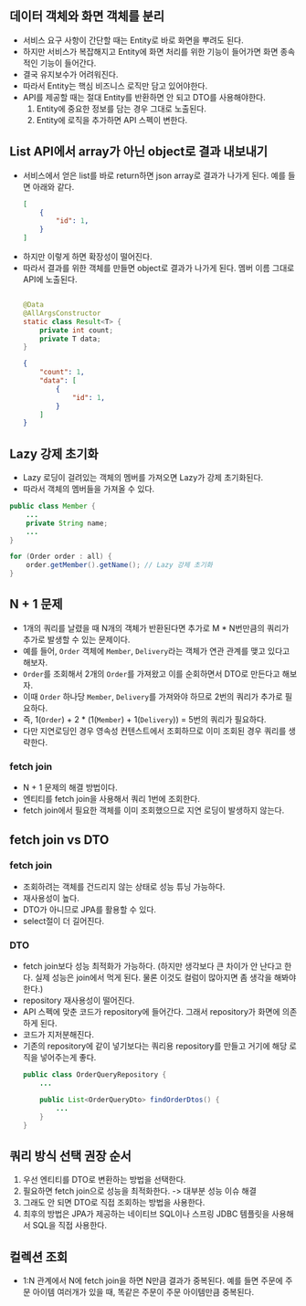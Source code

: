 ## 데이터 객체와 화면 객체를 분리
- 서비스 요구 사항이 간단할 때는 Entity로 바로 화면을 뿌려도 된다.
- 하지만 서비스가 복잡해지고 Entity에 화면 처리를 위한 기능이 들어가면 화면 종속적인 기능이 들어간다.
- 결국 유지보수가 어려워진다.
- 따라서 Entity는 핵심 비즈니스 로직만 담고 있어야한다.
- API를 제공할 때는 절대 Entity를 반환하면 안 되고 DTO를 사용해야한다.
  1. Entity에 중요한 정보를 담는 경우 그대로 노출된다.
  2. Entity에 로직을 추가하면 API 스펙이 변한다.

## List API에서 array가 아닌 object로 결과 내보내기
- 서비스에서 얻은 list를 바로 return하면 json array로 결과가 나가게 된다. 예를 들면 아래와 같다.
    ```json
    [
        {
            "id": 1,
        }
    ]
    ```
- 하지만 이렇게 하면 확장성이 떨어진다.
- 따라서 결과를 위한 객체를 만들면 object로 결과가 나가게 된다. 멤버 이름 그대로 API에 노출된다.
    ```java

    @Data
    @AllArgsConstructor
    static class Result<T> {
        private int count;
        private T data;
    }
    ```
    ```json
    {
        "count": 1,
        "data": [
            {
                "id": 1,
            }
        ]
    }
    ```

## Lazy 강제 초기화
- Lazy 로딩이 걸려있는 객체의 멤버를 가져오면 Lazy가 강제 초기화된다.
- 따라서 객체의 멤버들을 가져올 수 있다.
```java
public class Member {
    ...
    private String name;
    ...
}
```
```java
for (Order order : all) {
    order.getMember().getName(); // Lazy 강제 초기화
}
```

## N + 1 문제
- 1개의 쿼리를 날렸을 때 N개의 객체가 반환된다면 추가로 M * N번만큼의 쿼리가 추가로 발생할 수 있는 문제이다.
- 예를 들어, `Order` 객체에 `Member`, `Delivery`라는 객체가 연관 관계를 맺고 있다고 해보자.
- `Order`를 조회해서 2개의 `Order`를 가져왔고 이를 순회하면서 DTO로 만든다고 해보자.
- 이때 `Order` 하나당 `Member`, `Delivery`를 가져와야 하므로 2번의 쿼리가 추가로 필요하다.
- 즉, 1(`Order`) + 2 * (1(`Member`) + 1(`Delivery`)) = 5번의 쿼리가 필요하다.
- 다만 지연로딩인 경우 영속성 컨텐스트에서 조회하므로 이미 조회된 경우 쿼리를 생략한다.

### fetch join
- N + 1 문제의 해결 방법이다.
- 엔티티를 fetch join을 사용해서 쿼리 1번에 조회한다.
- fetch join에서 필요한 객체를 이미 조회했으므로 지연 로딩이 발생하지 않는다.

## fetch join vs DTO

### fetch join
- 조회하려는 객체를 건드리지 않는 상태로 성능 튜닝 가능하다.
- 재사용성이 높다.
- DTO가 아니므로 JPA를 활용할 수 있다.
- select절이 더 길어진다.

### DTO
- fetch join보다 성능 최적화가 가능하다. (하지만 생각보다 큰 차이가 안 난다고 한다. 실제 성능은 join에서 먹게 된다. 물론 이것도 컬럼이 많아지면 좀 생각을 해봐야한다.)
- repository 재사용성이 떨어진다.
- API 스펙에 맞춘 코드가 repository에 들어간다. 그래서 repository가 화면에 의존하게 된다.
- 코드가 지저분해진다.
- 기존의 repository에 같이 넣기보다는 쿼리용 repository를 만들고 거기에 해당 로직을 넣어주는게 좋다.
  ```java
  public class OrderQueryRepository {
      ...

      public List<OrderQueryDto> findOrderDtos() {
          ...
      }
  }
  ```

## 쿼리 방식 선택 권장 순서
1. 우선 엔티티를 DTO로 변환하는 방법을 선택한다.
2. 필요하면 fetch join으로 성능을 최적화한다. -> 대부분 성능 이슈 해결
3. 그래도 안 되면 DTO로 직접 조회하는 방법을 사용한다.
4. 최후의 방법은 JPA가 제공하는 네이티브 SQL이나 스프링 JDBC 템플릿을 사용해서 SQL을 직접 사용한다.

## 컬렉션 조회
- 1:N 관계에서 N에 fetch join을 하면 N만큼 결과가 중복된다. 예를 들면 주문에 주문 아이템 여러개가 있을 때, 똑같은 주문이 주문 아이템만큼 중복된다.
